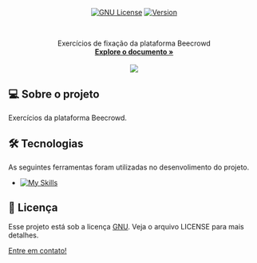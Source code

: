 <div align="center">

[![GNU License][license-shield]][license-url]
[![Version][version-shield]][version-shield]

</div>

<br />
<div align="center">
  <p align="center">
   Exercícios de fixação da plataforma Beecrowd
    <br />
    <a href="https://github.com/Mtheuxa/Beecrowd"><strong>Explore o documento »</strong></a>
    <br />
    <br />
    <img src="https://img.shields.io/github/followers/Mtheuxa?style=social" />
  </p>
</div>

## 💻 Sobre o projeto

Exercícios da plataforma Beecrowd.

## 🛠 Tecnologias

As seguintes ferramentas foram utilizadas no desenvolimento do projeto.

* [![My Skills](https://skillicons.dev/icons?i=c,postgres)](https://skillicons.dev)

## 📝 Licença

Esse projeto está sob a licença [GNU][license-url]. Veja o arquivo LICENSE para mais detalhes.

[Entre em contato!][linkedin]

<!-- LINKS E IMAGENS -->

[linkedin]: https://www.linkedin.com/in/matheuspaulucci/

[license-shield]: https://img.shields.io/badge/LICENSE-GNU-green?style=for-the-badge
[license-url]: ./LICENSE

[version-shield]: https://img.shields.io/badge/VERSION-3.0.1-dc3545?style=for-the-badge
